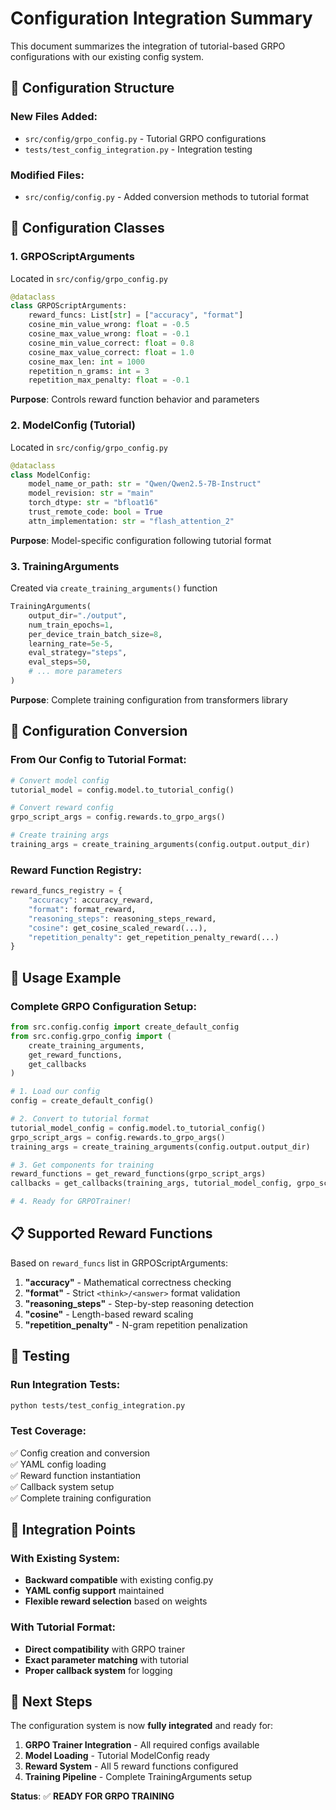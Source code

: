 # Configuration Integration Summary

This document summarizes the integration of tutorial-based GRPO configurations with our existing config system.

## 📁 Configuration Structure

### **New Files Added:**
- `src/config/grpo_config.py` - Tutorial GRPO configurations
- `tests/test_config_integration.py` - Integration testing

### **Modified Files:**
- `src/config/config.py` - Added conversion methods to tutorial format

## 🔧 Configuration Classes

### **1. GRPOScriptArguments** 
Located in `src/config/grpo_config.py`

```python
@dataclass
class GRPOScriptArguments:
    reward_funcs: List[str] = ["accuracy", "format"]
    cosine_min_value_wrong: float = -0.5
    cosine_max_value_wrong: float = -0.1
    cosine_min_value_correct: float = 0.8
    cosine_max_value_correct: float = 1.0
    cosine_max_len: int = 1000
    repetition_n_grams: int = 3
    repetition_max_penalty: float = -0.1
```

**Purpose**: Controls reward function behavior and parameters

### **2. ModelConfig (Tutorial)**
Located in `src/config/grpo_config.py`

```python
@dataclass  
class ModelConfig:
    model_name_or_path: str = "Qwen/Qwen2.5-7B-Instruct"
    model_revision: str = "main"
    torch_dtype: str = "bfloat16"
    trust_remote_code: bool = True
    attn_implementation: str = "flash_attention_2"
```

**Purpose**: Model-specific configuration following tutorial format

### **3. TrainingArguments**
Created via `create_training_arguments()` function

```python
TrainingArguments(
    output_dir="./output",
    num_train_epochs=1,
    per_device_train_batch_size=8,
    learning_rate=5e-5,
    eval_strategy="steps",
    eval_steps=50,
    # ... more parameters
)
```

**Purpose**: Complete training configuration from transformers library

## 🔄 Configuration Conversion

### **From Our Config to Tutorial Format:**

```python
# Convert model config
tutorial_model = config.model.to_tutorial_config()

# Convert reward config  
grpo_script_args = config.rewards.to_grpo_args()

# Create training args
training_args = create_training_arguments(config.output.output_dir)
```

### **Reward Function Registry:**

```python
reward_funcs_registry = {
    "accuracy": accuracy_reward,
    "format": format_reward, 
    "reasoning_steps": reasoning_steps_reward,
    "cosine": get_cosine_scaled_reward(...),
    "repetition_penalty": get_repetition_penalty_reward(...)
}
```

## 🎯 Usage Example

### **Complete GRPO Configuration Setup:**

```python
from src.config.config import create_default_config
from src.config.grpo_config import (
    create_training_arguments,
    get_reward_functions, 
    get_callbacks
)

# 1. Load our config
config = create_default_config()

# 2. Convert to tutorial format
tutorial_model_config = config.model.to_tutorial_config()
grpo_script_args = config.rewards.to_grpo_args()
training_args = create_training_arguments(config.output.output_dir)

# 3. Get components for training
reward_functions = get_reward_functions(grpo_script_args)
callbacks = get_callbacks(training_args, tutorial_model_config, grpo_script_args)

# 4. Ready for GRPOTrainer!
```

## 📋 Supported Reward Functions

Based on `reward_funcs` list in GRPOScriptArguments:

1. **"accuracy"** - Mathematical correctness checking
2. **"format"** - Strict `<think>/<answer>` format validation  
3. **"reasoning_steps"** - Step-by-step reasoning detection
4. **"cosine"** - Length-based reward scaling
5. **"repetition_penalty"** - N-gram repetition penalization

## 🧪 Testing

### **Run Integration Tests:**
```bash
python tests/test_config_integration.py
```

### **Test Coverage:**
✅ Config creation and conversion  
✅ YAML config loading  
✅ Reward function instantiation  
✅ Callback system setup  
✅ Complete training configuration  

## 🔗 Integration Points

### **With Existing System:**
- **Backward compatible** with existing config.py
- **YAML config support** maintained
- **Flexible reward selection** based on weights

### **With Tutorial Format:**
- **Direct compatibility** with GRPO trainer
- **Exact parameter matching** with tutorial
- **Proper callback system** for logging

## 🚀 Next Steps

The configuration system is now **fully integrated** and ready for:

1. **GRPO Trainer Integration** - All required configs available
2. **Model Loading** - Tutorial ModelConfig ready
3. **Reward System** - All 5 reward functions configured
4. **Training Pipeline** - Complete TrainingArguments setup

**Status**: ✅ **READY FOR GRPO TRAINING**